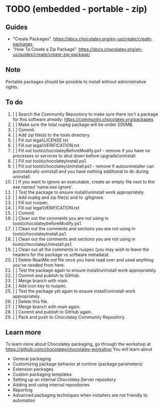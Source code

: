 ﻿# TODO (embedded - portable - zip)

## Guides

- "Create Packages". <https://docs.chocolatey.org/en-us/create/create-packages>
- "How To Create a Zip Package". <https://docs.chocolatey.org/en-us/guides/create/create-zip-package/>

## Note

Portable packages should be possible to install without administrative rights.

## To do

1. [ ] Search the Community Repository to make sure there isn't a package for this software already: <https://community.chocolatey.org/packages>
2. [ ] Make sure the total nupkg package will be under 200MB.
3. [ ] Commit.
4. [ ] Add zip file(s) to the tools directory.
5. [ ] Fill out legal\LICENSE.txt
6. [ ] Fill out legal\VERIFICATION.txt
7. [ ] Fill out tools\chocolateyBeforeModify.ps1 - remove if you have no processes or services to shut down before upgrade/uninstall
8. [ ] Fill out tools\chocolateyInstall.ps1.
9.  [ ] Fill out tools\chocolateyUninstall.ps1 - remove if autouninstaller can automatically uninstall and you have nothing additional to do during uninstall.
10. [ ] If you want to ignore an executable, create an empty file next to the exe named 'name.exe.ignore'.
11. [ ] Test the package to ensure install/uninstall work appropriately.
12. [ ] Add nupkg and zip file(s) and to .gitignore.
13. [ ] Fill out nuspec.
14. [ ] Fill out legal\VERIFICATION.txt
15. [ ] Commit.
16. [ ] Clean out the comments you are not using in tools\chocolateybeforeModify.ps1.
17. [ ] Clean out the comments and sections you are not using in tools\chocolateyInstall.ps1.
18. [ ] Clean out the comments and sections you are not using in tools\chocolateyUninstall.ps1.
19. [ ] Clean out all the comments in nuspec (you may wish to leave the headers for the package vs software metadata).
20. [ ] Delete ReadMe.md file once you have read over and used anything you've needed from here.
21. [ ] Test the package again to ensure install/uninstall work appropriately.
22. [ ] Commit and publish to GitHub.
23. [ ] Merge branch with main.
24. [ ] Add icon key to nuspec.
25. [ ] Test the package yet again to ensure install/uninstall work appropriately.
26. [ ] Delete this file.
27. [ ] Merge branch with main again.
28. [ ] Commit and publish to GitHub again.
29. [ ] Pack and push to Chocolatey Community Repository.

## Learn more

To learn more about Chocolatey packaging, go through the workshop at <https://github.com/chocolatey/chocolatey-workshop>
You will learn about

- General packaging
- Customizing package behavior at runtime (package parameters)
- Extension packages
- Custom packaging templates
- Setting up an internal Chocolatey.Server repository
- Adding and using internal repositories
- Reporting
- Advanced packaging techniques when installers are not friendly to automation
